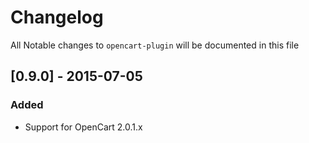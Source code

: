 # Changelog

All Notable changes to `opencart-plugin` will be documented in this file


## [0.9.0] - 2015-07-05
### Added
- Support for OpenCart 2.0.1.x
